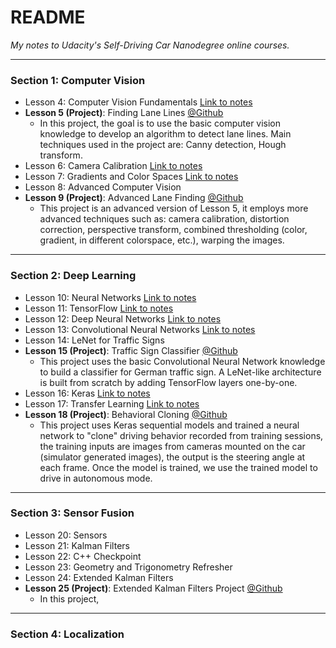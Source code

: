 # README
*My notes to Udacity's Self-Driving Car Nanodegree online courses.*

---

### Section 1: Computer Vision

- Lesson 4: Computer Vision Fundamentals [Link to notes](https://github.com/linyilu0323/SDCND_Notes/blob/master/L4_ComputerVisionFundamentals.md)
- **Lesson 5 (Project)**: Finding Lane Lines [@Github](https://github.com/linyilu0323/CarND_P1_LaneLines)
  - In this project, the goal is to use the basic computer vision knowledge to develop an algorithm to detect lane lines. Main techniques used in the project are: Canny detection, Hough transform.
- Lesson 6: Camera Calibration [Link to notes](https://github.com/linyilu0323/SDCND_Notes/blob/master/L6_CameraCalibration.md)
- Lesson 7: Gradients and Color Spaces [Link to notes](https://github.com/linyilu0323/SDCND_Notes/blob/master/L7_GradientsAndColorSpaces.md)
- Lesson 8: Advanced Computer Vision
- **Lesson 9 (Project)**: Advanced Lane Finding [@Github](https://github.com/linyilu0323/CarND_P2_AdvancedLaneLines)
  - This project is an advanced version of Lesson 5, it employs more advanced techniques such as: camera calibration, distortion correction, perspective transform, combined thresholding (color, gradient, in different colorspace, etc.), warping the images.

---

### Section 2: Deep Learning

- Lesson 10: Neural Networks [Link to notes](https://github.com/linyilu0323/SDCND_Notes/blob/master/L10_NeuralNetworks.md)
- Lesson 11: TensorFlow [Link to notes](https://github.com/linyilu0323/SDCND_Notes/blob/master/L11_TensorFlow.md)
- Lesson 12: Deep Neural Networks [Link to notes](https://github.com/linyilu0323/SDCND_Notes/blob/master/L12_DeepNeuralNetworks.md)
- Lesson 13: Convolutional Neural Networks [Link to notes](https://github.com/linyilu0323/SDCND_Notes/blob/master/L13_ConvolutionalNeuralNetworks.md)
- Lesson 14: LeNet for Traffic Signs
- **Lesson 15 (Project)**: Traffic Sign Classifier [@Github](https://github.com/linyilu0323/CarND_P3_TrafficSignClass)
  - This project uses the basic Convolutional Neural Network knowledge to build a classifier for German traffic sign. A LeNet-like architecture is built from scratch by adding TensorFlow layers one-by-one.
- Lesson 16: Keras [Link to notes](https://github.com/linyilu0323/SDCND_Notes/blob/master/L16_Keras.md)
- Lesson 17: Transfer Learning [Link to notes](https://github.com/linyilu0323/SDCND_Notes/blob/master/L17_TransferLearning.md)
- **Lesson 18 (Project)**: Behavioral Cloning [@Github](https://github.com/linyilu0323/CarND_P4_BehaviorCloning)
  - This project uses Keras sequential models and trained a neural network to "clone" driving behavior recorded from training sessions, the training inputs are images from cameras mounted on the car (simulator generated images), the output is the steering angle at each frame. Once the model is trained, we use the trained model to drive in autonomous mode.

---

### Section 3: Sensor Fusion

- Lesson 20: Sensors
- Lesson 21: Kalman Filters
- Lesson 22: C++ Checkpoint
- Lesson 23: Geometry and Trigonometry Refresher
- Lesson 24: Extended Kalman Filters 
- **Lesson 25 (Project)**: Extended Kalman Filters Project [@Github](https://github.com/linyilu0323/CarND_P5_ExtendedKalmanFilter)
  - In this project, 

---

### Section 4: Localization





